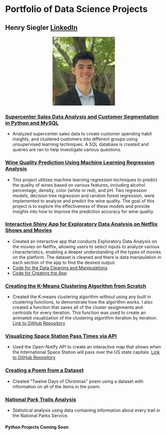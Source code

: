 # Portfolio of Data Science Projects

## Henry Siegler [LinkedIn](https://www.linkedin.com/in/henrysiegler/)
<p align="center">
<img src="https://github.com/hasiegler/Portfolio/blob/main/Images/IMG_1644.jpg?raw=true" width=200>
 </p>

### [Supercenter Sales Data Analysis and Customer Segmentation in Python and MySQL](https://github.com/hasiegler/Supercenter_Sales/blob/main/supermarket_sales_analysis.ipynb)
* Analyzed supercenter sales data to create customer spending habit insights, and clustered customers into different groups using unsupervised learning techniques. A SQL database is created and queries are ran to help investigate various questions.

### [Wine Quality Prediction Using Machine Learning Regression Analysis](https://github.com/hasiegler/WineQuality/blob/main/WineQuality.ipynb)
* This project utilizes machine learning regression techniques to predict the quality of wines based on various features, including alcohol percentage, density, color (white or red), and pH. Two regression models, decision tree regression and random forest regression, were implemented to analyze and predict the wine quality. The goal of this project is to explore the effectiveness of these models and provide insights into how to improve the prediction accuracy for wine quality.

### [Interactive Shiny App for Exploratory Data Analysis on Netflix Shows and Movies](https://hasiegler.shinyapps.io/netflix_analysis/)
* Created an interactive app that conducts Exploratory Data Analysis on the movies on Netflix, allowing users to select inputs to analyze various characteristics, enabling a deeper understanding of the types of movies on the platform. The dataset is cleaned and there is data manipulation in each section of the app to find the desired output.
* [Code for the Data Cleaning and Manipulations](https://github.com/hasiegler/Netflix_Analysis/blob/master/data_manipulation.md)
* [Code for Creating the App](https://github.com/hasiegler/Netflix_Analysis/blob/master/app.R)
 
### [Creating the K-Means Clustering Algorithm from Scratch](https://rpubs.com/hasiegler/926806)
* Created the K-means clustering algorithm without using any built in clustering functions, to demonstrate how the algorithm works. I also created a function that saves all of the cluster assignments and centroids for every iteration. This function was used to create an animated visualization of the clustering algorithm iteration by iteration. [Link to GitHub Repository](https://github.com/hasiegler/K_Means_Clustering)

### [Visualizing Space Station Pass Times via API](https://rpubs.com/hasiegler/898179)
* Used the Open-Notify API to create an interactive map that shows when the International Space Station will pass over the US state capitals. [Link to GitHub Repository](https://github.com/hasiegler/Space-Station-API)

### [Creating a Poem from a Dataset](https://github.com/hasiegler/Twelve_Days_Xmas/blob/main/twelve_days_poem.md)
* Created "Twelve Days of Christmas" poem using a dataset with information on all of the items in the poem.

### [National Park Trails Analysis](https://github.com/hasiegler/National_Park_Trails/blob/main/National_Park_Trails.md)
* Statistical analysis using data containing information about every trail in the National Parks Service.

#### Python Projects Coming Soon
